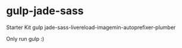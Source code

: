 # gulp-jade-sass
Starter Kit gulp jade-sass-livereload-imagemin-autoprefixer-plumber


Only run gulp :)

